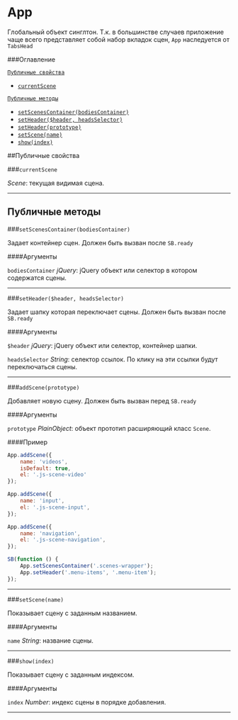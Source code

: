 # App

Глобальный объект синглтон. Т.к. в большинстве случаев приложение чаще всего представляет собой набор вкладок сцен, `App` наследуется от `TabsHead`

###Оглавление


<a href="#Публичные-свойства">`Публичные свойства`</a>
* <a href="#currentscene">`currentScene`</a>

<a href="#Публичные-методы">`Публичные методы`</a>
* <a href="#setscenescontainer">`setScenesContainer(bodiesContainer)`</a>
* <a href="#setHeader">`setHeader($header, headsSelector)`</a>
* <a href="#addScene">`setHeader(prototype)`</a>
* <a href="#setScene">`setScene(name)`</a>
* <a href="#show">`show(index)`</a>


##Публичные свойства

###`currentScene`

*Scene*: текущая видимая сцена.

* * *


## Публичные методы

###`setScenesContainer(bodiesContainer)`

Задает контейнер сцен. Должен быть вызван после `SB.ready`

####Аргументы

`bodiesContainer` *jQuery*: jQuery объект или селектор в котором содержатся сцены.

* * *


###`setHeader($header, headsSelector)`

Задает шапку которая переключает сцены. Должен быть вызван после `SB.ready`

####Аргументы

`$header` *jQuery*: jQuery объект или селектор, контейнер шапки.

`headsSelector` *String*: селектор ссылок. По клику на эти ссылки будут переключаться сцены.

* * *

###`addScene(prototype)`

Добавляет новую сцену. Должен быть вызван перед `SB.ready`

####Аргументы

`prototype` *PlainObject*: объект прототип расширяющий класс `Scene`.

####Пример

```js
App.addScene({
    name: 'videos',
    isDefault: true,
    el: '.js-scene-video'
});

App.addScene({
    name: 'input',
    el: '.js-scene-input',
});

App.addScene({
    name: 'navigation',
    el: '.js-scene-navigation',
});

SB(function () {
    App.setScenesContainer('.scenes-wrapper');
    App.setHeader('.menu-items', '.menu-item');
});

```

* * *

###`setScene(name)`

Показывает сцену с заданным названием.

####Аргументы

`name` *String*: название сцены.

* * *

###`show(index)`

Показывает сцену с заданным индексом.

####Аргументы

`index` *Number*: индекс сцены в порядке добавления.

* * *